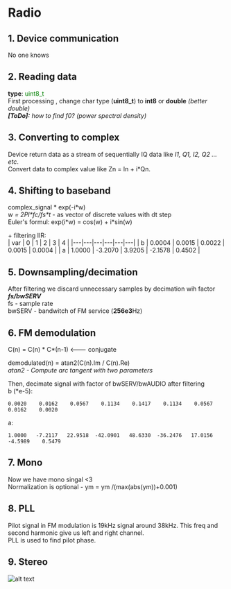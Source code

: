 # Radio 
## 1. Device communication

No one knows

## 2. Reading data

**type**: <span style="color:green">uint8_t </span><br>
First processing , change char type (**uint8_t**) to **int8** or **double** _(better double)_<br>
_**[ToDo]:** how to find f0? (power spectral density)_

## 3. Converting to complex

Device return data as a stream of sequentially IQ data like _I1, Q1, I2, Q2 ... etc_. <br>
Convert data to complex value like Zn = In + i\*Qn.

## 4. Shifting to baseband

complex_signal \* exp(-i\*w)<br>
_w =  2PI\*fc/fs\*t_ - as vector of discrete values with dt step <br>
Euler's formul: exp(i*w) = cos(w) + i\*sin(w) 

\+ filtering IIR: <br>
| var  |  0 |  1 |  2 |  3 | 4 |
|---|---|---|---|---|---|
| b | 0.0004  |  0.0015  |  0.0022  |  0.0015  |  0.0004 |
| a |  1.0000 | -3.2070  |  3.9205  | -2.1578  |  0.4502 |

## 5. Downsampling/decimation

After filtering we discard unnecessary samples by decimation wih factor _**fs/bwSERV**_<br>
fs - sample rate <br>
bwSERV - bandwitch of FM service (**256e3**Hz)

## 6. FM demodulation

C(n) = C(n) \* C\*(n-1)  <--- conjugate

demodulated(n) = atan2(C(n).Im / C(n).Re) <br>
_atan2 - Compute arc tangent with two parameters_

Then, decimate signal with factor of bwSERV/bwAUDIO after filtering<br>
b (*e-5):

    0.0020    0.0162    0.0567    0.1134    0.1417    0.1134    0.0567    0.0162    0.0020

a:

    1.0000   -7.2117   22.9518  -42.0901   48.6330  -36.2476   17.0156   -4.5989    0.5479

## 7. Mono
Now we have mono singal  <3 <br>
Normalization is optional - ym = ym /(max(abs(ym))+0.001)  

## 8. PLL

Pilot signal in FM modulation is 19kHz signal around 38kHz. This freq and second harmonic give us left and right channel. <br>
PLL is used to find pilot phase.

## 9. Stereo

![alt text](https://upload.wikimedia.org/wikipedia/commons/thumb/c/cd/RDS_vs_DirectBand_FM-spectrum2.svg/1920px-RDS_vs_DirectBand_FM-spectrum2.svg.png "Logo Title Text 1")


 



